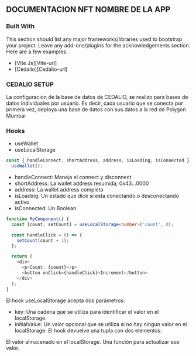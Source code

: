 ## DOCUMENTACION NFT NOMBRE DE LA APP

### Built With

This section should list any major frameworks/libraries used to bootstrap your project. Leave any add-ons/plugins for the acknowledgements section. Here are a few examples.

- [Vite Js][Vite-url]
- [Cedalio][Cedalio-url]

### CEDALIO SETUP

La configuracion de la base de datos de CEDALIO, se realizo para bases de datos individuales por usuario. Es decir, cada usuario que se conecta por primera vez, deploya una base de datos con sus datos a la red de Polygon Mumbai

### Hooks

- useWallet
- useLocalStorage

```typescript
const { handleConnect, shortAddress, address, isLoading, isConnected } =
  useWallet();
```

- handleConnect: Maneja el connect y disconnect
- shortAddress: La wallet address resumida; 0x43...0000
- address: La wallet address completa
- isLoading: Un estado que dice si esta conectando o desconectando activo
- isConnected: Un Boolean

```typescript
function MyComponent() {
  const [count, setCount] = useLocalStorage<number>('count', 0);

  const handleClick = () => {
    setCount(count + 1);
  };

  return (
    <div>
      <p>Count: {count}</p>
      <button onClick={handleClick}>Increment</button>
    </div>
  );
}
```

El hook useLocalStorage acepta dos parámetros:

- key: Una cadena que se utiliza para identificar el valor en el localStorage.
- initialValue: Un valor opcional que se utiliza si no hay ningún valor en el localStorage.
  El hook devuelve una tupla con dos elementos:

El valor almacenado en el localStorage.
Una función para actualizar ese valor.
